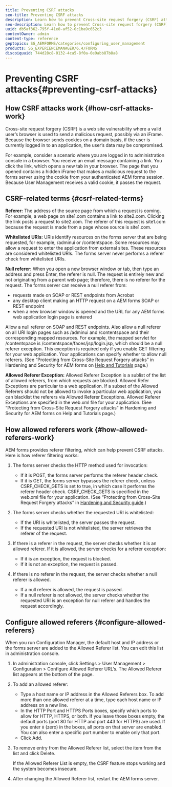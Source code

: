 ```yaml
---
title: Preventing CSRF attacks
seo-title: Preventing CSRF attacks
description: Learn how to prevent Cross-site request forgery (CSRF) attacks and safeguard user data from being compromised.
seo-description: Learn how to prevent Cross-site request forgery (CSRF) attacks and safeguard user data from being compromised.
uuid: db5af362-795f-41e8-af52-0c1ba9c652c3
contentOwner: admin
content-type: reference
geptopics: SG_AEMFORMS/categories/configuring_user_management
products: SG_EXPERIENCEMANAGER/6.4/FORMS
discoiquuid: 744d28c8-0132-4ca5-8f0a-0e9abb87b8a8
---
```


# Preventing CSRF attacks{#preventing-csrf-attacks}

## How CSRF attacks work {#how-csrf-attacks-work}

Cross-site request forgery (CSRF) is a web site vulnerability where a valid user’s browser is used to send a malicious request, possibly via an iFrame. Because the browser sends cookies on a domain basis, if the user is currently logged in to an application, the user’s data may be compromised.

For example, consider a scenario where you are logged in to administration console in a browser. You receive an email message containing a link. You click the link, which opens a new tab in your browser. The page that you opened contains a hidden iFrame that makes a malicious request to the forms server using the cookie from your authenticated AEM forms session. Because User Management receives a valid cookie, it passes the request.

## CSRF-related terms {#csrf-related-terms}

**Referer:** The address of the source page from which a request is coming. For example, a web page on site1.com contains a link to site2.com. Clicking the link posts a request to site2.com. The referer of this request is site1.com because the request is made from a page whose source is site1.com.

**Whitelisted URIs:** URIs identify resources on the forms server that are being requested, for example, /adminui or /contentspace. Some resources may allow a request to enter the application from external sites. These resources are considered whitelisted URIs. The forms server never performs a referer check from whitelisted URIs.

**Null referer:** When you open a new browser window or tab, then type an address and press Enter, the referer is null. The request is entirely new and not originating from a parent web page; therefore, there is no referer for the request. The forms server can receive a null referer from:

* requests made on SOAP or REST endpoints from Acrobat
* any desktop client making an HTTP request on a AEM forms SOAP or REST endpoint
* when a new browser window is opened and the URL for any AEM forms web application login page is entered

Allow a null referer on SOAP and REST endpoints. Also allow a null referer on all URI login pages such as /adminui and /contentspace and their corresponding mapped resources. For example, the mapped servlet for /contentspace is /contentspace/faces/jsp/login.jsp, which should be a null referer exception. This exception is required only if you enable GET filtering for your web application. Your applications can specify whether to allow null referers. (See “Protecting from Cross-Site Request Forgery attacks” in Hardening and Security for AEM forms on [Help and Tutorials](/forms/using/topics) page.)

**Allowed Referer Exception:** Allowed Referer Exception is a sublist of the list of allowed referers, from which requests are blocked. Allowed Refer Exceptions are particular to a web application. If a subset of the Allowed Referers should not be allowed to invoke a particular web application, you can blacklist the referers via Allowed Referer Exceptions. Allowed Referer Exceptions are specified in the web.xml file for your application. (See “Protecting from Cross-Site Request Forgery attacks” in Hardening and Security for AEM forms on Help and Tutorials page.)

## How allowed referers work {#how-allowed-referers-work}

AEM forms provides referer filtering, which can help prevent CSRF attacks. Here is how referer filtering works:

1. The forms server checks the HTTP method used for invocation:

    * If it is POST, the forms server performs the referer header check.
    * If it is GET, the forms server bypasses the referer check, unless CSRF_CHECK_GETS is set to true, in which case it performs the referer header check. CSRF_CHECK_GETS is specified in the web.xml file for your application. (See “Protecting from Cross-Site Request Forgery attacks” in [Hardening and Security guide](http://help.adobe.com/en_US/livecycle/11.0/HardeningSecurity/index.html).)

1. The forms server checks whether the requested URI is whitelisted:

    * If the URI is whitelisted, the server passes the request.
    * If the requested URI is not whitelisted, the server retrieves the referer of the request.

1. If there is a referer in the request, the server checks whether it is an allowed referer. If it is allowed, the server checks for a referer exception:

    * If it is an exception, the request is blocked.
    * If it is not an exception, the request is passed.

1. If there is no referer in the request, the server checks whether a null referer is allowed.

    * If a null referer is allowed, the request is passed.
    * If a null referer is not allowed, the server checks whether the requested URI is an exception for null referer and handles the request accordingly.

## Configure allowed referers {#configure-allowed-referers}

When you run Configuration Manager, the default host and IP address or the forms server are added to the Allowed Referer list. You can edit this list in administration console.

1. In administration console, click Settings &gt; User Management &gt; Configuration &gt; Configure Allowed Referer URL’s. The Allowed Referer list appears at the bottom of the page.
1. To add an allowed referer:

    * Type a host name or IP address in the Allowed Referers box. To add more than one allowed referer at a time, type each host name or IP address on a new line. 
    * In the HTTP Port and HTTPS Ports boxes, specify which ports to allow for HTTP, HTTPS, or both. If you leave those boxes empty, the default ports (port 80 for HTTP and port 443 for HTTPS) are used. If you enter `0` (zero) in the boxes, all ports on that server are enabled. You can also enter a specific port number to enable only that port.
    * Click Add.

1. To remove entry from the Allowed Referer list, select the item from the list and click Delete.

   If the Allowed Referer List is empty, the CSRF feature stops working and the system becomes insecure.

1. After changing the Allowed Referer list, restart the AEM forms server.

